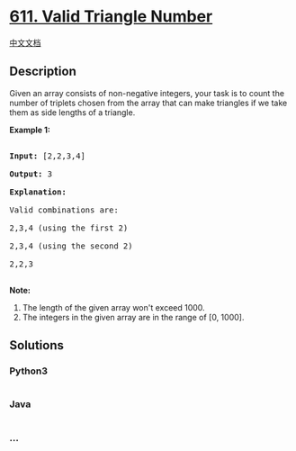 # [611. Valid Triangle Number](https://leetcode.com/problems/valid-triangle-number)

[中文文档](/solution/0600-0699/0611.Valid%20Triangle%20Number/README.md)

## Description

Given an array consists of non-negative integers, your task is to count the number of triplets chosen from the array that can make triangles if we take them as side lengths of a triangle.

<p><b>Example 1:</b><br />

<pre>

<b>Input:</b> [2,2,3,4]

<b>Output:</b> 3

<b>Explanation:</b>

Valid combinations are: 

2,3,4 (using the first 2)

2,3,4 (using the second 2)

2,2,3

</pre>

</p>

<p><b>Note:</b><br>

<ol>

<li>The length of the given array won't exceed 1000.</li>

<li>The integers in the given array are in the range of [0, 1000].</li>

</ol>

</p>

## Solutions

<!-- tabs:start -->

### **Python3**

```python

```

### **Java**

```java

```

### **...**

```

```

<!-- tabs:end -->
